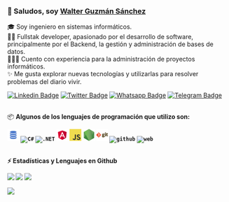 ### 👋 Saludos, soy [Walter Guzmán Sánchez](https://github.com/wgguzman/)
🎓 Soy ingeniero en sistemas informáticos.
<br> 🖖🏼 Fullstak developer, apasionado por el desarrollo de software, principalmente por el Backend, la gestión y administración de bases de datos.
<br>👨🏼‍💻 Cuento con experiencia para la administración de proyectos informáticos. 
<br>✨ Me gusta explorar nuevas tecnologías y utilizarlas para resolver problemas del diario vivir.

[![Linkedin Badge](https://img.shields.io/badge/-LinkedIn-0e76a8?style=flat-square&logo=Linkedin&logoColor=white)](https://www.linkedin.com/in/walterguzmansanchez/)
[![Twitter Badge](https://img.shields.io/badge/-Twitter-00acee?style=flat-square&logo=Twitter&logoColor=white)](https://twitter.com/wgguzman)
[![Whatsapp Badge](https://img.shields.io/badge/-Whatsapp-25CA64?style=flat-square&logo=Whatsapp&logoColor=white)](https://wa.me/50687812233/?text=GitHub)
[![Telegram Badge](https://img.shields.io/badge/-Telegram-0088cc?style=flat-square&logo=Telegram&logoColor=white)](https://t.me/Hitocr)

<br> 📦 <b> Algunos de los lenguajes de programación que utilizo son:<b>

<code><img height="27" src="https://raw.githubusercontent.com/github/explore/80688e429a7d4ef2fca1e82350fe8e3517d3494d/topics/sql/sql.png" alt="sql"></code>
<code><img height="27" src="https://miro.medium.com/max/364/1*NhpIIUL7AFgKKn30gKoDUw.png" alt="C#"></code>
<code><img height="27" src="https://docs.microsoft.com/es-es/dotnet/images/hub/netframework.svg" alt=".NET"></code>
<code><img height="27" src="https://raw.githubusercontent.com/github/explore/80688e429a7d4ef2fca1e82350fe8e3517d3494d/topics/angular/angular.png" alt="Angular"></code>
<code><img height="27" src="https://raw.githubusercontent.com/github/explore/80688e429a7d4ef2fca1e82350fe8e3517d3494d/topics/javascript/javascript.png" alt="javascript"></code>
<code><img height="27" src="https://raw.githubusercontent.com/github/explore/80688e429a7d4ef2fca1e82350fe8e3517d3494d/topics/nodejs/nodejs.png" alt="nodejs"></code>
<code><img height="27" src="https://raw.githubusercontent.com/github/explore/80688e429a7d4ef2fca1e82350fe8e3517d3494d/topics/git/git.png" alt="git"></code>
<code><img height="27" src="https://www.flaticon.es/svg/vstatic/svg/25/25231.svg?token=exp=1613490856~hmac=a14ef7875d644cca7c9294c647908c47" alt="github"></code>
<code><img height="27" src="https://as1.ftcdn.net/jpg/03/55/10/06/500_F_355100685_obaksfnrHrM3y1HHg385W2hyMIVNqVOU.jpg" alt="web"></code>

<br> ⚡ <b> Estadísticas y Lenguajes en Github<b>

<img height="180em" src="https://github-readme-stats.vercel.app/api?username=wgguzman&show_icons=true&hide_border=true&&count_private=true&include_all_commits=true&locale=es&hide_title=true"/>

<img height="180em" src="https://github-readme-streak-stats.herokuapp.com/?user=wgguzman&hide_border=true&locale=es&hide_title=true" />

<img height="180em" src="https://github-readme-stats.vercel.app/api/top-langs/?username=wgguzman&exclude_repo=KNN-Image-Classification&show_icons=true&hide_border=true&layout=compact&langs_count=8&locale=es&hide_title=true"/>

![](https://visitor-badge.glitch.me/badge?page_id=wgguzman.wgguzman&style=flat-square&color=0088cc)
